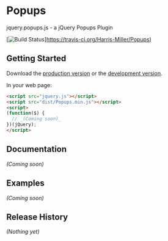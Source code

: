 # Popups

jquery.popups.js - a jQuery Popups Plugin

[![Build Status](https://api.travis-ci.org/Harris-Miller/Popups.svg?branch=master)]https://travis-ci.org/Harris-Miller/Popups)

## Getting Started
Download the [production version][prod] or the [development version][dev].

[prod]: https://raw.github.com/harris-miller/Popups/master/dist/jquery.popups.min.js
[dev]: https://raw.github.com/harris-miller/Popups/master/dist/jquery.popups.js

In your web page:

```html
<script src="jquery.js"></script>
<script src="dist/Popups.min.js"></script>
<script>
(function($) {
  // _(Coming soon)_
})(jQuery);
</script>
```

## Documentation
_(Coming soon)_

## Examples
_(Coming soon)_

## Release History
_(Nothing yet)_
